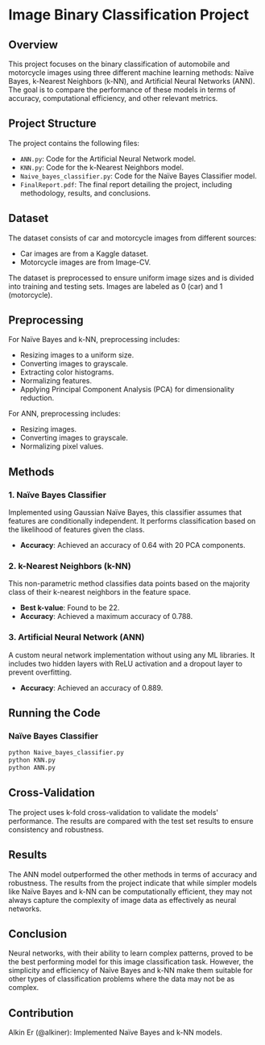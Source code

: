 # Image Binary Classification Project

## Overview

This project focuses on the binary classification of automobile and motorcycle images using three different machine learning methods: Naïve Bayes, k-Nearest Neighbors (k-NN), and Artificial Neural Networks (ANN). The goal is to compare the performance of these models in terms of accuracy, computational efficiency, and other relevant metrics.

## Project Structure

The project contains the following files:

- `ANN.py`: Code for the Artificial Neural Network model.
- `KNN.py`: Code for the k-Nearest Neighbors model.
- `Naive_bayes_classifier.py`: Code for the Naïve Bayes Classifier model.
- `FinalReport.pdf`: The final report detailing the project, including methodology, results, and conclusions.

## Dataset

The dataset consists of car and motorcycle images from different sources:
- Car images are from a Kaggle dataset.
- Motorcycle images are from Image-CV.

The dataset is preprocessed to ensure uniform image sizes and is divided into training and testing sets. Images are labeled as 0 (car) and 1 (motorcycle).

## Preprocessing

For Naïve Bayes and k-NN, preprocessing includes:
- Resizing images to a uniform size.
- Converting images to grayscale.
- Extracting color histograms.
- Normalizing features.
- Applying Principal Component Analysis (PCA) for dimensionality reduction.

For ANN, preprocessing includes:
- Resizing images.
- Converting images to grayscale.
- Normalizing pixel values.

## Methods

### 1. Naïve Bayes Classifier

Implemented using Gaussian Naïve Bayes, this classifier assumes that features are conditionally independent. It performs classification based on the likelihood of features given the class.

- **Accuracy**: Achieved an accuracy of 0.64 with 20 PCA components.

### 2. k-Nearest Neighbors (k-NN)

This non-parametric method classifies data points based on the majority class of their k-nearest neighbors in the feature space.

- **Best k-value**: Found to be 22.
- **Accuracy**: Achieved a maximum accuracy of 0.788.

### 3. Artificial Neural Network (ANN)

A custom neural network implementation without using any ML libraries. It includes two hidden layers with ReLU activation and a dropout layer to prevent overfitting.

- **Accuracy**: Achieved an accuracy of 0.889.

## Running the Code

### Naïve Bayes Classifier

```bash
python Naive_bayes_classifier.py
python KNN.py
python ANN.py
```

## Cross-Validation
The project uses k-fold cross-validation to validate the models' performance. The results are compared with the test set results to ensure consistency and robustness.

## Results
The ANN model outperformed the other methods in terms of accuracy and robustness. The results from the project indicate that while simpler models like Naïve Bayes and k-NN can be computationally efficient, they may not always capture the complexity of image data as effectively as neural networks.

## Conclusion
Neural networks, with their ability to learn complex patterns, proved to be the best performing model for this image classification task. However, the simplicity and efficiency of Naïve Bayes and k-NN make them suitable for other types of classification problems where the data may not be as complex.

## Contribution
Alkin Er (@alkiner): Implemented Naïve Bayes and k-NN models.



